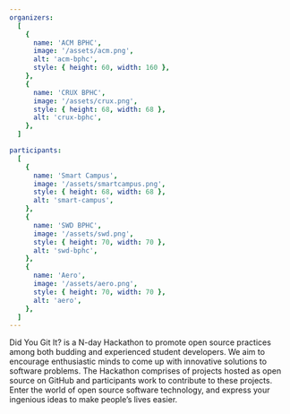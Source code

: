 ```yaml
---
organizers:
  [
    {
      name: 'ACM BPHC',
      image: '/assets/acm.png',
      alt: 'acm-bphc',
      style: { height: 60, width: 160 },
    },
    {
      name: 'CRUX BPHC',
      image: '/assets/crux.png',
      style: { height: 68, width: 68 },
      alt: 'crux-bphc',
    },
  ]

participants:
  [
    {
      name: 'Smart Campus',
      image: '/assets/smartcampus.png',
      style: { height: 68, width: 68 },
      alt: 'smart-campus',
    },
    {
      name: 'SWD BPHC',
      image: '/assets/swd.png',
      style: { height: 70, width: 70 },
      alt: 'swd-bphc',
    },
    {
      name: 'Aero',
      image: '/assets/aero.png',
      style: { height: 70, width: 70 },
      alt: 'aero',
    },
  ]
---
```


Did You Git It? is a N-day Hackathon to promote open source
practices among both budding and experienced student developers. We
aim to encourage enthusiastic minds to come up with innovative
solutions to software problems. The Hackathon comprises of projects
hosted as open source on GitHub and participants work to contribute
to these projects. Enter the world of open source software
technology, and express your ingenious ideas to make people’s lives
easier.
